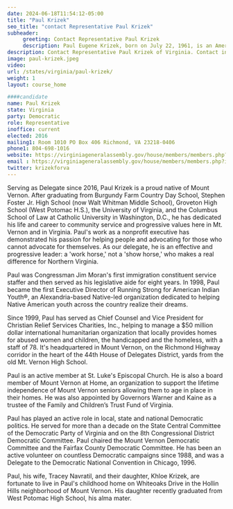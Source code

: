 ```yaml
---
date: 2024-06-18T11:54:12-05:00
title: "Paul Krizek"
seo_title: "contact Representative Paul Krizek"
subheader:
     greeting: Contact Representative Paul Krizek
     description: Paul Eugene Krizek, born on July 22, 1961, is an American politician and a dedicated member of the Democratic Party. He has been serving in the Virginia House of Delegates since 2016, representing the 16th district in Fairfax County.
description: Contact Representative Paul Krizek of Virginia. Contact information for Paul Krizek includes email address, phone number, and mailing address.
image: paul-krizek.jpeg
video:
url: /states/virginia/paul-krizek/
weight: 1
layout: course_home

####candidate
name: Paul Krizek
state: Virginia
party: Democratic
role: Representative
inoffice: current
elected: 2016
mailing1: Room 1010 PO Box 406 Richmond, VA 23218-0406
phone1: 804-698-1016
website: https://virginiageneralassembly.gov/house/members/members.php?id=H0281/
email : https://virginiageneralassembly.gov/house/members/members.php?id=H0281/
twitter: krizekforva
---
```

Serving as Delegate since 2016, Paul Krizek is a proud native of Mount Vernon. After graduating from Burgundy Farm Country Day School, Stephen Foster Jr. High School (now Walt Whitman Middle School), Groveton High School (West Potomac H.S.), the University of Virginia, and the Columbus School of Law at Catholic University in Washington, D.C., he has dedicated his life and career to community service and progressive values here in Mt. Vernon and in Virginia. Paul's work as a nonprofit executive has demonstrated his passion for helping people and advocating for those who cannot advocate for themselves. As our delegate, he is an effective and progressive leader: a 'work horse,' not a 'show horse,' who makes a real difference for Northern Virginia.

Paul was Congressman Jim Moran's first immigration constituent service staffer and then served as his legislative aide for eight years.  In 1998, Paul became the first Executive Director of Running Strong for American Indian Youth®, an Alexandria-based Native-led organization dedicated to helping Native American youth across the country realize their dreams.

Since 1999, Paul has served as Chief Counsel and Vice President for Christian Relief Services Charities, Inc., helping to manage a $50 million dollar international humanitarian organization that locally provides homes for abused women and children, the handicapped and the homeless, with a staff of 78. It's headquartered in Mount Vernon, on the Richmond Highway corridor in the heart of the 44th House of Delegates District, yards from the old Mt. Vernon High School.

Paul is an active member at St. Luke's Episcopal Church. He is also a board member of Mount Vernon at Home, an organization to support the lifetime independence of Mount Vernon seniors allowing them to age in place in their homes.  He was also appointed by Governors Warner and Kaine as a trustee of the Family and Children’s Trust Fund of Virginia.

Paul has played an active role in local, state and national Democratic politics.  He served for more than a decade on the State Central Committee of the Democratic Party of Virginia and on the 8th Congressional District Democratic Committee.  Paul chaired the Mount Vernon Democratic Committee and the Fairfax County Democratic Committee. He has been an active volunteer on countless Democratic campaigns since 1988, and was a Delegate to the Democratic National Convention in Chicago, 1996.

Paul, his wife, Tracey Navratil, and their daughter, Khloe Krizek, are fortunate to live in Paul's childhood home on Whiteoaks Drive in the Hollin Hills neighborhood of Mount Vernon.  His daughter recently graduated from West Potomac High School, his alma mater.
